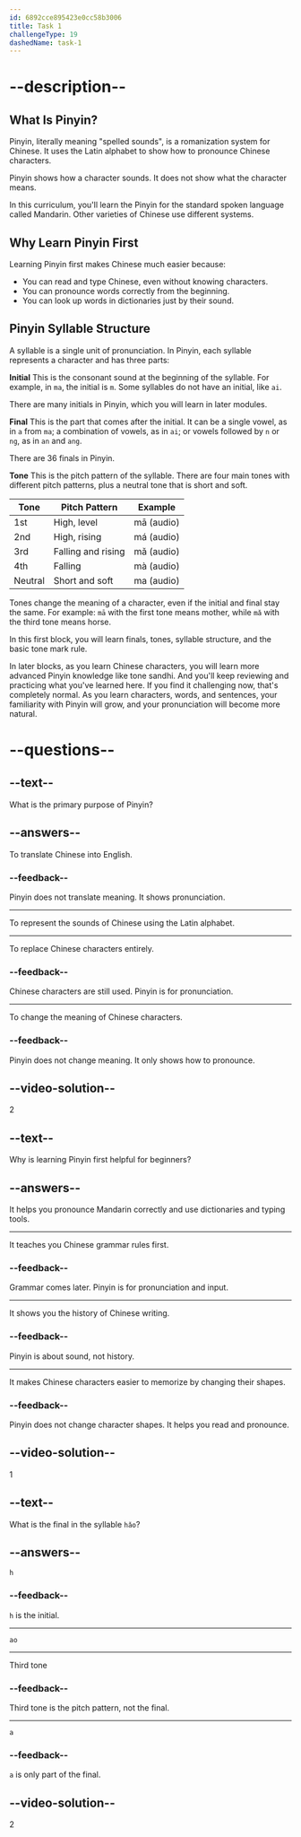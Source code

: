 ```yaml
---
id: 6892cce895423e0cc58b3006
title: Task 1
challengeType: 19
dashedName: task-1
---
```


# --description--

## What Is Pinyin?

Pinyin, literally meaning "spelled sounds", is a romanization system for Chinese. It uses the Latin alphabet to show how to pronounce Chinese characters.

Pinyin shows how a character sounds. It does not show what the character means.

In this curriculum, you'll learn the Pinyin for the standard spoken language called Mandarin. Other varieties of Chinese use different systems.

## Why Learn Pinyin First

Learning Pinyin first makes Chinese much easier because:

- You can read and type Chinese, even without knowing characters.
- You can pronounce words correctly from the beginning.
- You can look up words in dictionaries just by their sound.

## Pinyin Syllable Structure

A syllable is a single unit of pronunciation. In Pinyin, each syllable represents a character and has three parts:

**Initial**
This is the consonant sound at the beginning of the syllable. For example, in `ma`, the initial is `m`. Some syllables do not have an initial, like `ai`.

There are many initials in Pinyin, which you will learn in later modules.

**Final**
This is the part that comes after the initial. It can be a single vowel, as in `a` from `ma`; a combination of vowels, as in `ai`; or vowels followed by `n` or `ng`, as in `an` and `ang`.

There are 36 finals in Pinyin.

**Tone**
This is the pitch pattern of the syllable. There are four main tones with different pitch patterns, plus a neutral tone that is short and soft.

| Tone   | Pitch Pattern     | Example |
|--------|-------------------|---------|
| 1st    | High, level       | mā (audio) |
| 2nd    | High, rising      | má (audio) |
| 3rd    | Falling and rising| mǎ (audio) |
| 4th    | Falling           | mà (audio) |
| Neutral| Short and soft    | ma (audio) |

Tones change the meaning of a character, even if the initial and final stay the same. For example: `mā` with the first tone means mother, while `mǎ` with the third tone means horse.

In this first block, you will learn finals, tones, syllable structure, and the basic tone mark rule.

In later blocks, as you learn Chinese characters, you will learn more advanced Pinyin knowledge like tone sandhi. And you'll keep reviewing and practicing what you've learned here. If you find it challenging now, that's completely normal. As you learn characters, words, and sentences, your familiarity with Pinyin will grow, and your pronunciation will become more natural.

# --questions--

## --text--

What is the primary purpose of Pinyin?

## --answers--

To translate Chinese into English.

### --feedback--

Pinyin does not translate meaning. It shows pronunciation.

---

To represent the sounds of Chinese using the Latin alphabet.

---

To replace Chinese characters entirely.

### --feedback--

Chinese characters are still used. Pinyin is for pronunciation.

---

To change the meaning of Chinese characters.

### --feedback--

Pinyin does not change meaning. It only shows how to pronounce.

## --video-solution--

2

## --text--

Why is learning Pinyin first helpful for beginners?

## --answers--

It helps you pronounce Mandarin correctly and use dictionaries and typing tools.

---

It teaches you Chinese grammar rules first.

### --feedback--

Grammar comes later. Pinyin is for pronunciation and input.

---

It shows you the history of Chinese writing.

### --feedback--

Pinyin is about sound, not history.

---

It makes Chinese characters easier to memorize by changing their shapes.

### --feedback--

Pinyin does not change character shapes. It helps you read and pronounce.

## --video-solution--

1

## --text--

What is the final in the syllable `hǎo`?

## --answers--

`h`

### --feedback--

`h` is the initial.

---

`ao`

---

Third tone

### --feedback--

Third tone is the pitch pattern, not the final.

---

`a`

### --feedback--

`a` is only part of the final.

## --video-solution--

2
